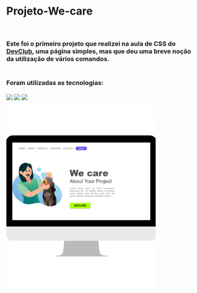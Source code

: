 # Projeto-We-care
<br>
<h3> Este foi o primeiro projeto que realizei na aula de CSS do <a href="https://rodolfomori.com.br/devclub">DevClub</a>, uma página simples, mas que deu uma breve noção da utilização de vários comandos.<h3/>
<br>
Foram utilizadas as tecnologias:
<br>
<br>
<img src="https://img.shields.io/badge/HTML5-E34F26?style=for-the-badge&logo=html5&logoColor=white">
<img src="https://img.shields.io/badge/CSS3-1572B6?style=for-the-badge&logo=css3&logoColor=white">
<img src="https://img.shields.io/badge/Canva-%2300C4CC.svg?&style=for-the-badge&logo=Canva&logoColor=white">
<br>
<img src="https://github.com/erikacristinapt/Projeto-We-care/blob/master/assets/foto%20we%20care%20no%20pc.png">
